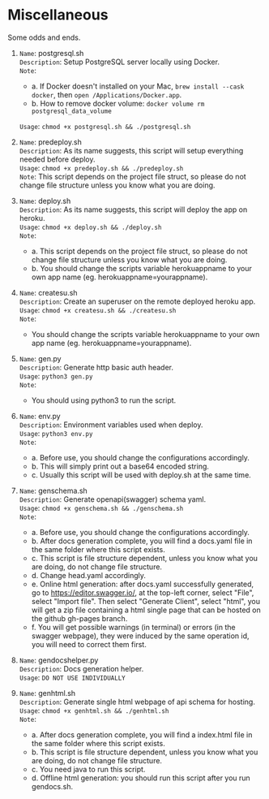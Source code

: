 # Miscellaneous

Some odds and ends.

1. `Name`: postgresql.sh  
   `Description`: Setup PostgreSQL server locally using Docker.  
   `Note`: 
      * a. If Docker doesn't installed on your Mac, `brew install --cask docker`, then `open /Applications/Docker.app`.  
      * b. How to remove docker volume: `docker volume rm postgresql_data_volume`  

   `Usage`: `chmod +x postgresql.sh && ./postgresql.sh`
2. `Name`: predeploy.sh  
   `Description`: As its name suggests, this script will setup everything needed before deploy.  
   `Usage`: `chmod +x predeploy.sh && ./predeploy.sh`  
   `Note`: This script depends on the project file struct, so please do not change file structure unless you know what you are doing.

3. `Name`: deploy.sh  
   `Description`: As its name suggests, this script will deploy the app on heroku.  
   `Usage`: `chmod +x deploy.sh && ./deploy.sh`  
   `Note`:
      * a. This script depends on the project file struct, so please do not change file structure unless you know what you are doing.  
      * b. You should change the scripts variable herokuappname to your own app name (eg. herokuappname=yourappname).    
4. `Name`: createsu.sh    
   `Description`: Create an superuser on the remote deployed heroku app.    
   `Usage`: `chmod +x createsu.sh && ./createsu.sh`    
   `Note`:
      * You should change the scripts variable herokuappname to your own app name (eg. herokuappname=yourappname).
5. `Name`: gen.py    
   `Description`: Generate http basic auth header.    
   `Usage`: `python3 gen.py`    
   `Note`:
      * You should using python3 to run the script.
6. `Name`: env.py    
   `Description`: Environment variables used when deploy.    
   `Usage`: `python3 env.py`    
   `Note`:
      * a. Before use, you should change the configurations accordingly.
      * b. This will simply print out a base64 encoded string.
      * c. Usually this script will be used with deploy.sh at the same time.
7. `Name`: genschema.sh    
   `Description`: Generate openapi(swagger) schema yaml.    
   `Usage`: `chmod +x genschema.sh && ./genschema.sh`    
   `Note`:
      * a. Before use, you should change the configurations accordingly.
      * b. After docs generation complete, you will find a docs.yaml file in the same folder where this script exists.
      * c. This script is file structure dependent, unless you know what you are doing, do not change file structure.
      * d. Change head.yaml accordingly.
      * e. Online html generation: after docs.yaml successfully generated, go to https://editor.swagger.io/, at the top-left corner, select "File", select "Import file". Then select "Generate Client", select "html", you will get a zip file containing a html single page that can be hosted on the github gh-pages branch.
      * f. You will get possible warnings (in terminal) or errors (in the swagger webpage), they were induced by the same operation id, you will need to correct them first.
8. `Name`: gendocshelper.py    
   `Description`: Docs generation helper.    
   `Usage`: `DO NOT USE INDIVIDUALLY`    
9. `Name`: genhtml.sh    
   `Description`: Generate single html webpage of api schema for hosting.    
   `Usage`: `chmod +x genhtml.sh && ./genhtml.sh`    
   `Note`:
      * a. After docs generation complete, you will find a index.html file in the same folder where this script exists.
      * b. This script is file structure dependent, unless you know what you are doing, do not change file structure.
      * c. You need java to run this script.
      * d. Offline html generation: you should run this script after you run gendocs.sh.